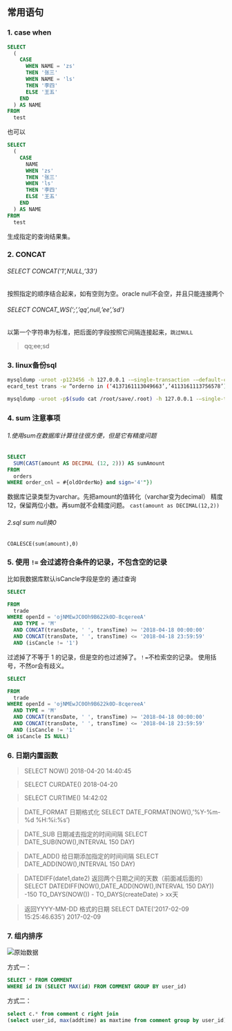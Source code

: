 ## 常用语句

### 1. case when

```sql
SELECT 
  (
    CASE
      WHEN NAME = 'zs' 
      THEN '张三' 
      WHEN NAME = 'ls' 
      THEN '李四' 
      ELSE '王五' 
    END
  ) AS NAME 
FROM
  test 
```

也可以

```sql
SELECT 
  (
    CASE
      NAME 
      WHEN 'zs' 
      THEN '张三' 
      WHEN 'ls' 
      THEN '李四' 
      ELSE '王五' 
    END
  ) AS NAME 
FROM
  test 
```

生成指定的查询结果集。

### 2. CONCAT

###### SELECT CONCAT(‘1’,NULL,’33’)

按照指定的顺序结合起来，如有空则为空。oracle null不会空，并且只能连接两个



###### SELECT CONCAT_WS(‘;’,’qq’,null,’ee’,’sd’)

以第一个字符串为标准，把后面的字段按照它间隔连接起来，`跳过NULL`

> qq;ee;sd





### 3. linux备份sql

```sh
mysqldump -uroot -p123456 -h 127.0.0.1 -–single-transaction -–default-character-set=utf8 
ecard_test trans -w “orderno in (‘4137161113049663’,’4113161113756578’)” > /var/trans.sql

mysqldump -uroot -p$(sudo cat /root/save/.root) -h 127.0.0.1 -–single-transaction -–default-character-set=utf8 ecard trans -w “orderno in (‘4128170912395813’,’4151708221007297’)” >/usr/BAK-sql/ecard.trans-bak1925_chg.sql
```



### 4. sum 注意事项

###### 1.使用sum在数据库计算往往很方便，但是它有精度问题

```sql
SELECT 
  SUM(CAST(amount AS DECIMAL (12, 2))) AS sumAmount 
FROM
  orders 
WHERE order_cnl = #{oldOrderNo} and sign='4'"}) 
```

数据库记录类型为varchar。先把amount的值转化（varchar变为decimal） 精度12，保留两位小数。再sum就不会精度问题。
`cast(amount as DECIMAL(12,2))`

###### 2.sql sum null换0

`COALESCE(sum(amount),0)`



### 5. 使用 `!=` 会过滤符合条件的记录，不包含空的记录

比如我数据库默认isCancle字段是空的
通过查询 

```sql
SELECT 

FROM
  trade 
WHERE openId = 'ojNMEwJC0Oh9B622k0D-8cqereeA' 
  AND TYPE = 'M' 
  AND CONCAT(transDate, ' ', transTime) >= '2018-04-18 00:00:00' 
  AND CONCAT(transDate, ' ', transTime) <= '2018-04-18 23:59:59' 
  AND (isCancle != '1')
```

过滤掉了不等于 1 的记录，但是空的也过滤掉了。`！=`不检索空的记录。
使用括号，不然or会有歧义。

```sql
SELECT 

FROM
  trade 
WHERE openId = 'ojNMEwJC0Oh9B622k0D-8cqereeA' 
  AND TYPE = 'M' 
  AND CONCAT(transDate, ' ', transTime) >= '2018-04-18 00:00:00' 
  AND CONCAT(transDate, ' ', transTime) <= '2018-04-18 23:59:59' 
  AND (isCancle != '1' 
OR isCancle IS NULL)
```

### 6. 日期内置函数

> SELECT NOW() 
> 2018-04-20 14:40:45

> SELECT CURDATE()
> 2018-04-20

> SELECT CURTIME()
> 14:42:02

> DATE_FORMAT  日期格式化
> SELECT DATE_FORMAT(NOW(),’%Y-%m-%d %H:%i:%s’)

> DATE_SUB 日期减去指定的时间间隔 
> SELECT DATE_SUB(NOW(),INTERVAL 150 DAY)

> DATE_ADD() 给日期添加指定的时间间隔
> SELECT DATE_ADD(NOW(),INTERVAL 150 DAY)

> DATEDIFF(date1,date2)  	返回两个日期之间的天数（前面减后面的）
> SELECT DATEDIFF(NOW(),DATE_ADD(NOW(),INTERVAL 150 DAY))      -150
> TO_DAYS(NOW()) - TO_DAYS(createDate) > xx天

> 返回YYYY-MM-DD 格式的日期
> SELECT DATE(‘2017-02-09 15:25:46.635’)   2017-02-09

### 7. 组内排序

![原始数据](https://i.loli.net/2020/03/27/FnBlLZXHqbSDUJC.png)

方式一：

```sql
SELECT * FROM COMMENT 
WHERE id IN (SELECT MAX(id) FROM COMMENT GROUP BY user_id)
```

方式二：

```sql
select c.* from comment c right join 
(select user_id, max(addtime) as maxtime from comment group by user_id) b on c.`user_id` = b.`user_id` and c.`addtime`= b.`maxtime`
```
